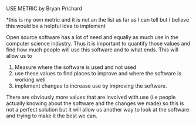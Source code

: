 USE METRIC
by Bryan Prichard

*this is my own metric and it is not an the list as far as I can tell but I believe this would be a helpful idea to implement

Open source software has a lot of need and equally as much use in the computer science industry. Thus it is important
to quantify those values and find how much people will use this software and to what ends. This will allow us to

1) Measure where the software is used and not used
2) use these values to find places to improve and where the software is working well
3) implement changes to increase use by improving the software.

There are obviously more values that are involved with use (i.e people actually knowing about the software and the changes we made)
so this is not a perfect solution but it will allow us another way to look at the software and trying to make it the
best we can.
